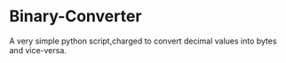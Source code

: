 # Binary-Converter
A very simple python script,charged to convert decimal values into bytes and vice-versa.
